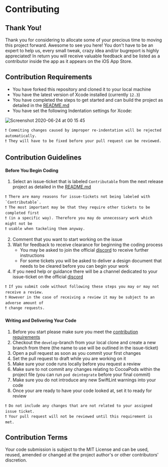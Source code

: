 # Contributing

## Thank You!

Thank you for considering to allocate some of your precious time to moving this project forward. Awesome to see you here! You don't have to be an expert to help us, every small tweak, crazy idea and/or bugreport is highly appreciated! In return you will receive valuable feedback and be listed as a contributor inside the app as it appears on the iOS App Store.

## Contribution Requirements

- You have forked this repository and cloned it to your local machine
- You have the latest version of Xcode installed (currently `12.3`)
- You have completed the steps to get started and can build the project as detailed in the [README.md](README.md/#how-to-get-started)
- You have set the following Indentation settings for Xcode:

![Screenshot 2020-06-24 at 00 15 45](https://user-images.githubusercontent.com/18531084/85470909-f9054d80-b5af-11ea-89a6-99b4b889521c.png)

```
❗️ Commiting changes caused by improper re-indentation will be rejected automatically.
❗️ They will have to be fixed before your pull request can be reviewed.
```

## Contribution Guidelines

#### Before You Begin Coding

1. Select an issue-ticket that is labeled `Contributable` from the next release project as detailed in the [README.md](README.md/#app-releases)

```
❗️ There are many reasons for issue-tickets not being labeled with `Contributable`. 
❗️ The most important may be that they require other tickets to be completed first 
❗️ (in a specific way). Therefore you may do unnecessary work which might not be 
❗️ usable when tackeling them anyway.
```

2. Comment that you want to start working on the issue
3. Wait for feedback to receive clearance for beginning the coding process
    - You may be asked to join the official [discord](https://discord.gg/fxPgKzC) to receive further instructions
    - For some tickets you will be asked to deliver a design document that needs to be cleared before you can begin your work
4. If you need help or guidance there will be a channel dedicated to your issue-ticket on the official [discord](https://discord.gg/fxPgKzC)

```
❗️ If you submit code without following these steps you may or may not receive a review.
❗️ However in the case of receiving a review it may be subject to an adverse amount of 
❗️ change requests.
```

#### Writing and Delivering Your Code

1. Before you start please make sure you meet the [contribution requirements](#contribution-requirements)
2. Checkout the `develop`-branch from your local clone and create a new branch from there (the name to use will be outlined in the issue-ticket)
3. Open a pull request as soon as you commit your first changes
4. Set the pull request to draft while you are working on it
5. Make sure your code runs locally before you request a review
6. Make sure to not commit any changes relating to CocoaPods within the project file (you can run `pod deintegrate` before your final commit)
7. Make sure you do not introduce any new SwiftLint warnings into your code
8. Once your are ready to have your code looked at, set it to ready for review

```
❗️ Do not include any changes that are not related to your assigned issue ticket.
❗️ Your pull request will not be reviewed until this requirement is met.
```

## Contribution Terms

Your code submission is subject to the MIT License and can be used, reused, amended or changed at the project author's or other contributors' discretion.
